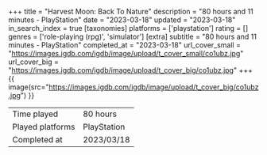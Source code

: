 +++
title = "Harvest Moon: Back To Nature"
description = "80 hours and 11 minutes - PlayStation"
date = "2023-03-18"
updated = "2023-03-18"
in_search_index = true
[taxonomies]
platforms = ['playstation']
rating = []
genres = ['role-playing (rpg)', 'simulator']
[extra]
subtitle = "80 hours and 11 minutes - PlayStation"
completed_at = "2023-03-18"
url_cover_small = "https://images.igdb.com/igdb/image/upload/t_cover_small/co1ubz.jpg"
url_cover_big = "https://images.igdb.com/igdb/image/upload/t_cover_big/co1ubz.jpg"
+++
{{ image(src="https://images.igdb.com/igdb/image/upload/t_cover_big/co1ubz.jpg") }}

|              |            |
| ------------ | ---------- |
| Time played  | 80 hours |
| Played platforms    | PlayStation |
| Completed at | 2023/03/18 |


